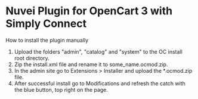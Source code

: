 # Nuvei Plugin for OpenCart 3 with Simply Connect
How to install the plugin manually

1. Upload the folders "admin", "catalog" and "system" to the OC install root directory.
2. Zip the install.xml file and rename it to some_name.ocmod.zip.
3. In the admin site go to Extensions > Installer and upload the *.ocmod.zip file.
4. After successful install go to Modifications and refresh the catch with the blue button, top right on the page.